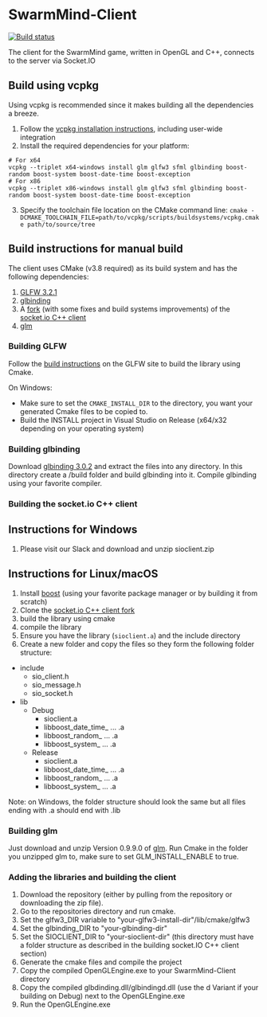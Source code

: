 # SwarmMind-Client

[![Build status](https://ci.appveyor.com/api/projects/status/1bdud8dmgn9i03l6?svg=true)](https://ci.appveyor.com/project/hesiod/swarmmind-client)

The client for the SwarmMind game, written in OpenGL and C++, connects to the server via Socket.IO

## Build using vcpkg
Using vcpkg is recommended since it makes building all the dependencies a breeze.
1. Follow the [vcpkg installation instructions](https://github.com/Microsoft/vcpkg), including user-wide integration
2. Install the required dependencies for your platform:
```
# For x64
vcpkg --triplet x64-windows install glm glfw3 sfml glbinding boost-random boost-system boost-date-time boost-exception
# For x86
vcpkg --triplet x86-windows install glm glfw3 sfml glbinding boost-random boost-system boost-date-time boost-exception
```
3. Specify the toolchain file location on the CMake command line: `cmake -DCMAKE_TOOLCHAIN_FILE=path/to/vcpkg/scripts/buildsystems/vcpkg.cmake path/to/source/tree`

## Build instructions for manual build
The client uses CMake (v3.8 required) as its build system and has the following dependencies:
1. [GLFW 3.2.1](http://www.glfw.org/)
2. [glbinding](https://github.com/cginternals/glbinding)
3. A [fork](https://github.com/SwarmMind/socket.io-client-cpp) (with some fixes and build systems improvements) of the [socket.io C++ client](https://github.com/socketio/socket.io-client-cpp)
4. [glm](https://glm.g-truc.net/0.9.9/index.html)

### Building GLFW
Follow the [build instructions](http://www.glfw.org/docs/latest/compile_guide.html#compile_generate) on the GLFW site to build the library using Cmake.

On Windows:
* Make sure to set the `CMAKE_INSTALL_DIR` to the directory, you want your generated Cmake files to be copied to.
* Build the INSTALL project in Visual Studio on Release (x64/x32 depending on your operating system)

### Building glbinding
Download [glbinding 3.0.2](https://github.com/cginternals/glbinding/releases/tag/v3.0.2) and extract the files into any directory.
In this directory create a /build folder and build glbinding into it.
Compile glbinding using your favorite compiler.

### Building the socket.io C++ client
## Instructions for Windows
1. Please visit our Slack and download and unzip sioclient.zip

## Instructions for Linux/macOS
1. Install [boost](https://boost.org) (using your favorite package manager or by building it from scratch)
2. Clone the [socket.io C++ client fork](https://github.com/SwarmMind/socket.io-client-cpp)
3. build the library using cmake
4. compile the library
5. Ensure you have the library (`sioclient.a`) and the include directory
6. Create a new folder and copy the files so they form the following folder structure:
* include
  * sio_client.h
  * sio_message.h
  * sio_socket.h
* lib
  * Debug
    * sioclient.a
    * libboost_date_time_ ... .a
    * libboost_random_ ... .a
    * libboost_system_ ... .a
  * Release
    * sioclient.a
    * libboost_date_time_ ... .a
    * libboost_random_ ... .a
    * libboost_system_ ... .a

Note: on Windows, the folder structure should look the same but all files ending with .a should end with .lib

### Building glm
Just download and unzip Version 0.9.9.0 of [glm](https://glm.g-truc.net/0.9.9/index.html).
Run Cmake in the folder you unzipped glm to, make sure to set GLM_INSTALL_ENABLE to true.

### Adding the libraries and building the client
1. Download the repository (either by pulling from the repository or downloading the zip file).
2. Go to the repositories directory and run cmake.
3. Set the glfw3_DIR variable to "your-glfw3-install-dir"/lib/cmake/glfw3
4. Set the glbinding_DIR to "your-glbinding-dir"
5. Set the SIOCLIENT_DIR to "your-sioclient-dir" (this directory must have a folder structure as described in the building socket.IO C++ client section)
6. Generate the cmake files and compile the project
7. Copy the compiled OpenGLEngine.exe to your SwarmMind-Client directory
8. Copy the compiled glbdinding.dll/glbindingd.dll (use the d Variant if your building on Debug) next to the OpenGLEngine.exe
8. Run the OpenGLEngine.exe
